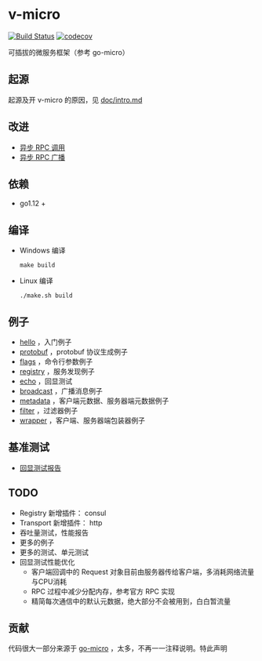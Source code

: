 # v-micro
[![Build Status](https://www.travis-ci.org/fananchong/v-micro.svg?branch=master)](https://www.travis-ci.org/fananchong/v-micro) [![codecov](https://codecov.io/gh/fananchong/v-micro/branch/master/graph/badge.svg)](https://codecov.io/gh/fananchong/v-micro)

可插拔的微服务框架（参考 go-micro）

## 起源

起源及开 v-micro 的原因，见 [doc/intro.md](doc/intro.md)

## 改进

- [异步 RPC 调用](doc/异步RPC调用使用界面设计.md)
- [异步 RPC 广播](doc/异步RPC广播使用界面设计.md)

## 依赖

- go1.12 +

## 编译

- Windows 编译
  ```shell
  make build
  ```

- Linux 编译
  ```shell
  ./make.sh build
  ```

## 例子

- [hello](examples/hello) ，入门例子
- [protobuf](examples/protobuf) ，protobuf 协议生成例子
- [flags](examples/flags) ，命令行参数例子
- [registry](examples/registry) ，服务发现例子
- [echo](examples/echo) ，回显测试
- [broadcast](examples/broadcast) ，广播消息例子
- [metadata](examples/metadata) ，客户端元数据、服务器端元数据例子
- [filter](examples/filter) ，过滤器例子
- [wrapper](examples/wrapper) ，客户端、服务器端包装器例子


## 基准测试

- [回显测试报告](examples/echo/README.md)

## TODO

- Registry 新增插件： consul
- Transport 新增插件： http
- 吞吐量测试，性能报告
- 更多的例子
- 更多的测试、单元测试
- 回显测试性能优化
  - 客户端回调中的 Request 对象目前由服务器传给客户端，多消耗网络流量与CPU消耗
  - RPC 过程中减少分配内存，参考官方 RPC 实现
  - 精简每次通信中的默认元数据，绝大部分不会被用到，白白暂流量


## 贡献

代码很大一部分来源于 [go-micro](https://github.com/micro/go-micro) ，太多，不再一一注释说明。特此声明

